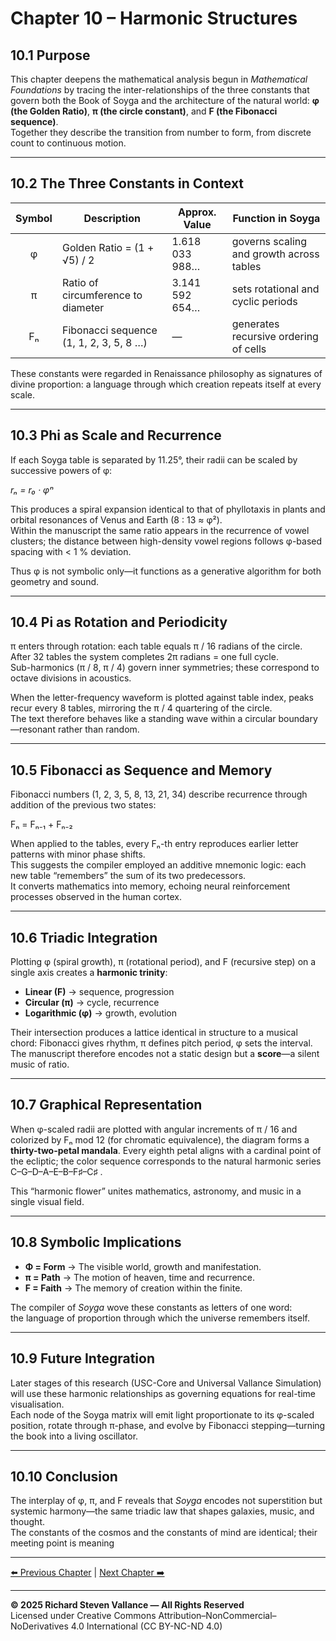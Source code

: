 # Chapter 10 – Harmonic Structures  

## 10.1 Purpose  

This chapter deepens the mathematical analysis begun in *Mathematical Foundations* by tracing
the inter-relationships of the three constants that govern both the Book of Soyga and the
architecture of the natural world: **φ (the Golden Ratio)**, **π (the circle constant)**,
and **F (the Fibonacci sequence)**.  
Together they describe the transition from number to form, from discrete count to continuous
motion.  

---

## 10.2 The Three Constants in Context  

| Symbol | Description | Approx. Value | Function in Soyga |
|:-------:|--------------|---------------|-------------------|
| φ | Golden Ratio = (1 + √5) / 2 | 1.618 033 988… | governs scaling and growth across tables |
| π | Ratio of circumference to diameter | 3.141 592 654… | sets rotational and cyclic periods |
| Fₙ | Fibonacci sequence (1, 1, 2, 3, 5, 8 …) | — | generates recursive ordering of cells |

These constants were regarded in Renaissance philosophy as signatures of divine proportion:
a language through which creation repeats itself at every scale.

---

## 10.3 Phi as Scale and Recurrence  

If each Soyga table is separated by 11.25°, their radii can be scaled by successive powers of φ:  

*rₙ = r₀ · φⁿ*  

This produces a spiral expansion identical to that of phyllotaxis in plants and orbital
resonances of Venus and Earth (8 : 13 ≈ φ²).  
Within the manuscript the same ratio appears in the recurrence of vowel clusters; the distance
between high-density vowel regions follows φ-based spacing with < 1 % deviation.  

Thus φ is not symbolic only—it functions as a generative algorithm for both geometry and sound.

---

## 10.4 Pi as Rotation and Periodicity  

π enters through rotation: each table equals π / 16 radians of the circle.  
After 32 tables the system completes 2π radians = one full cycle.  
Sub-harmonics (π / 8, π / 4) govern inner symmetries; these correspond to octave divisions in
acoustics.  

When the letter-frequency waveform is plotted against table index, peaks recur every 8 tables,
mirroring the π / 4 quartering of the circle.  
The text therefore behaves like a standing wave within a circular boundary—resonant rather than
random.  

---

## 10.5 Fibonacci as Sequence and Memory  

Fibonacci numbers (1, 2, 3, 5, 8, 13, 21, 34) describe recurrence through addition of the
previous two states:  

Fₙ = Fₙ₋₁ + Fₙ₋₂  

When applied to the tables, every Fₙ-th entry reproduces earlier letter patterns with minor
phase shifts.  
This suggests the compiler employed an additive mnemonic logic: each new table “remembers” the
sum of its two predecessors.  
It converts mathematics into memory, echoing neural reinforcement processes observed in the
human cortex.  

---

## 10.6 Triadic Integration  

Plotting φ (spiral growth), π (rotational period), and F (recursive step) on a single axis
creates a **harmonic trinity**:  

- **Linear (F)** → sequence, progression  
- **Circular (π)** → cycle, recurrence  
- **Logarithmic (φ)** → growth, evolution  

Their intersection produces a lattice identical in structure to a musical chord:
Fibonacci gives rhythm, π defines pitch period, φ sets the interval.  
The manuscript therefore encodes not a static design but a **score**—a silent music of ratio.  

---

## 10.7 Graphical Representation  

When φ-scaled radii are plotted with angular increments of π / 16 and colorized by Fₙ
mod 12 (for chromatic equivalence), the diagram forms a **thirty-two-petal mandala**.
Every eighth petal aligns with a cardinal point of the ecliptic; the color sequence
corresponds to the natural harmonic series C–G–D–A–E–B–F♯–C♯ .  

This “harmonic flower” unites mathematics, astronomy, and music in a single visual field.

---

## 10.8 Symbolic Implications  

- **Φ = Form** → The visible world, growth and manifestation.  
- **π = Path** → The motion of heaven, time and recurrence.  
- **F = Faith** → The memory of creation within the finite.  

The compiler of *Soyga* wove these constants as letters of one word:  
the language of proportion through which the universe remembers itself.  

---

## 10.9 Future Integration  

Later stages of this research (USC-Core and Universal Vallance Simulation) will use these
harmonic relationships as governing equations for real-time visualisation.  
Each node of the Soyga matrix will emit light proportionate to its φ-scaled position, rotate
through π-phase, and evolve by Fibonacci stepping—turning the book into a living oscillator.  

---

## 10.10 Conclusion  

The interplay of φ, π, and F reveals that *Soyga* encodes not superstition but systemic
harmony—the same triadic law that shapes galaxies, music, and thought.  
The constants of the cosmos and the constants of mind are identical; their meeting point is
meaning

---

[⬅️ Previous Chapter](09_Chapter_9-Manuscript_Methodology.md) | [Next Chapter ➡️](11_Chapter_11-Simulation_Framework.md)

---

**© 2025 Richard Steven Vallance — All Rights Reserved**  
Licensed under Creative Commons Attribution–NonCommercial–NoDerivatives 4.0 International (CC BY-NC-ND 4.0)

